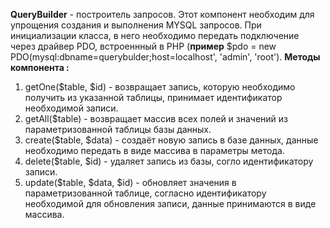 <b>QueryBuilder</b> - построитель запросов. Этот компонент необходим для упрощения создания и выполнения MYSQL запросов.
При инициализации класса, в него необходимо передать подключение через драйвер PDO, встроеннный в PHP
(<b>пример</b> $pdo = new PDO(mysql:dbname=querybulder;host=localhost', 'admin', 'root').
<b>Методы компонента :</b>
1. getOne($table, $id) - возвращает запись, которую необходимо получить из указанной таблицы, принимает идентификатор необходимой записи.
2. getAll($table) - возвращает массив всех полей и значений из параметризованной таблицы базы данных.
3. create($table, $data) - создаёт новую запись в базе данных, данные необходимо передать в виде массива в параметры метода. 
4. delete($table, $id) - удаляет запись из базы, согло идентификатору записи.
5. update($table, $data, $id) - обновляет значения в параметризованной таблице, согласно идентификатору необходимой для обновления записи, данные принимаются в виде массива.
